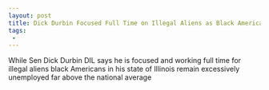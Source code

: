 ```yaml
---
layout: post
title: Dick Durbin Focused Full Time on Illegal Aliens as Black Americans Remain Excessively Unemployed in His State
tags:
 -
---
```

While Sen Dick Durbin DIL says he is focused and working full time for illegal aliens black Americans in his state of Illinois remain excessively unemployed far above the national average

